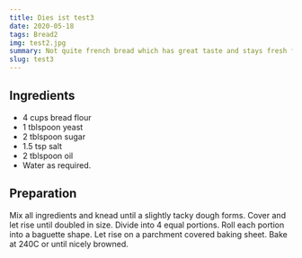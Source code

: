 ```yaml
---
title: Dies ist test3
date: 2020-05-18
tags: Bread2
img: test2.jpg
summary: Not quite french bread which has great taste and stays fresh for longer2.
slug: test3
---
```


## Ingredients

+ 4 cups bread flour
+ 1 tblspoon yeast
+ 2 tblspoon sugar
+ 1.5 tsp salt
+ 2 tblspoon oil
+ Water as required.

## Preparation

Mix all ingredients and knead until a slightly tacky dough forms. Cover and let rise until doubled in size. Divide into 4 equal portions. Roll each portion into a baguette shape. Let rise on a parchment covered baking sheet. Bake at 240C or until nicely browned.